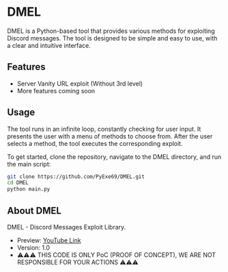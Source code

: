 # DMEL

DMEL is a Python-based tool that provides various methods for exploiting Discord messages. The tool is designed to be simple and easy to use, with a clear and intuitive interface.

## Features

- Server Vanity URL exploit (Without 3rd level)
- More features coming soon

## Usage

The tool runs in an infinite loop, constantly checking for user input. It presents the user with a menu of methods to choose from. After the user selects a method, the tool executes the corresponding exploit.

To get started, clone the repository, navigate to the DMEL directory, and run the main script:

```bash
git clone https://github.com/PyExe69/DMEL.git
cd DMEL
python main.py
```

## About DMEL

DMEL - Discord Messages Exploit Library.

- Preview: [YouTube Link](https://youtu.be/6G3Y8azhUik)
- Version: 1.0
- ⚠⚠⚠ THIS CODE IS ONLY PoC (PROOF OF CONCEPT), WE ARE NOT RESPONSIBLE FOR YOUR ACTIONS ⚠⚠⚠ 
